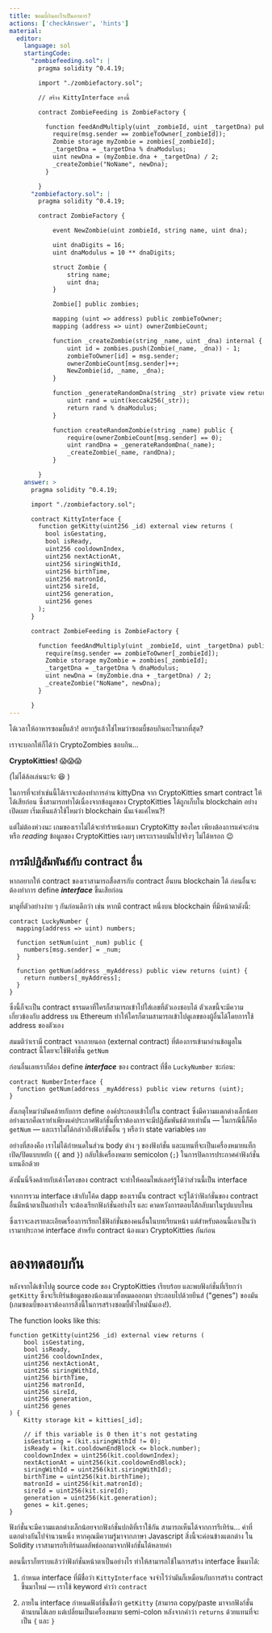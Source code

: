 ```yaml
---
title: ซอมบี้กินอะไรเป็นอาหาร?
actions: ['checkAnswer', 'hints']
material:
  editor:
    language: sol
    startingCode:
      "zombiefeeding.sol": |
        pragma solidity ^0.4.19;

        import "./zombiefactory.sol";

        // สร้าง KittyInterface ตรงนี้

        contract ZombieFeeding is ZombieFactory {

          function feedAndMultiply(uint _zombieId, uint _targetDna) public {
            require(msg.sender == zombieToOwner[_zombieId]);
            Zombie storage myZombie = zombies[_zombieId];
            _targetDna = _targetDna % dnaModulus;
            uint newDna = (myZombie.dna + _targetDna) / 2;
            _createZombie("NoName", newDna);
          }

        }
      "zombiefactory.sol": |
        pragma solidity ^0.4.19;

        contract ZombieFactory {

            event NewZombie(uint zombieId, string name, uint dna);

            uint dnaDigits = 16;
            uint dnaModulus = 10 ** dnaDigits;

            struct Zombie {
                string name;
                uint dna;
            }

            Zombie[] public zombies;

            mapping (uint => address) public zombieToOwner;
            mapping (address => uint) ownerZombieCount;

            function _createZombie(string _name, uint _dna) internal {
                uint id = zombies.push(Zombie(_name, _dna)) - 1;
                zombieToOwner[id] = msg.sender;
                ownerZombieCount[msg.sender]++;
                NewZombie(id, _name, _dna);
            }

            function _generateRandomDna(string _str) private view returns (uint) {
                uint rand = uint(keccak256(_str));
                return rand % dnaModulus;
            }

            function createRandomZombie(string _name) public {
                require(ownerZombieCount[msg.sender] == 0);
                uint randDna = _generateRandomDna(_name);
                _createZombie(_name, randDna);
            }

        }
    answer: >
      pragma solidity ^0.4.19;

      import "./zombiefactory.sol";

      contract KittyInterface {
        function getKitty(uint256 _id) external view returns (
          bool isGestating,
          bool isReady,
          uint256 cooldownIndex,
          uint256 nextActionAt,
          uint256 siringWithId,
          uint256 birthTime,
          uint256 matronId,
          uint256 sireId,
          uint256 generation,
          uint256 genes
        );
      }

      contract ZombieFeeding is ZombieFactory {

        function feedAndMultiply(uint _zombieId, uint _targetDna) public {
          require(msg.sender == zombieToOwner[_zombieId]);
          Zombie storage myZombie = zombies[_zombieId];
          _targetDna = _targetDna % dnaModulus;
          uint newDna = (myZombie.dna + _targetDna) / 2;
          _createZombie("NoName", newDna);
        }

      }
---
```


ได้เวลาให้อาหารซอมบี้แล้ว! อยากรู้แล้วใช่ไหมว่าซอมบี้ชอบกินอะไรมากที่สุด?

เราจะบอกให้ก็ได้ว่า CryptoZombies ชอบกิน...

**CryptoKitties!** 😱😱😱

(ไม่ได้ล้อเล่นนะจ้ะ 😆 )

ในการที่จะทำเช่นนี้ได้เราจะต้องทำการอ่าน kittyDna จาก CryptoKitties smart contract ให้ได้เสียก่อน ซึ่งสามารถทำได้เนื่องจากข้อมูลของ CryptoKitties ได้ถูกเก็บใน blockchain อย่างเปิดเผย เริ่มเห็นแล้วใช้ไหมว่า blockchain นั้นเจ๋งแค่ไหน?!

แต่ไม่ต้องห่วงนะ เกมของเราไม่ได้จะทำร้ายน้องแมว CryptoKitty ของใคร เพียงต้องการแค่จะอ่าน หรือ *reading* ข้อมูลของ CryptoKitties เฉยๆ เพราะเราลบมันไปจริงๆ ไม่ได้หรอก 😉

## การมีปฎิสัมพันธ์กับ contract อื่น

หากอยากให้ contract ของเราสามารถสื่อสารกับ contract อื่นบน blockchain ได้ ก่อนอื่นจะต้องทำการ define **_interface_** ขึ้นเสียก่อน

มาดูที่ตัวอย่างง่าย ๆ กันก่อนดีกว่า เช่น หากมี contract หนึ่งบน blockchain ที่มีหน้าตาดังนี้:

```
contract LuckyNumber {
  mapping(address => uint) numbers;

  function setNum(uint _num) public {
    numbers[msg.sender] = _num;
  }

  function getNum(address _myAddress) public view returns (uint) {
    return numbers[_myAddress];
  }
}
```

ซึ่งนี้ก็จะเป็น contract ธรรมดาที่ใครก็สามารถเข้าไปใส่เลขที่ตัวเองชอบได้ ตัวเลขนี้จะมีความเกี่ยวข้องกับ address บน Ethereum ทำให้ใครก็ตามสามารถเข้าไปดูเลขของผู้อื่นได้โดยการใช้ address ของตัวเอง

สมมติว่าเรามี contract จากภายนอก (external contract) ที่ต้องการเข้ามาอ่านข้อมูลใน contract นี้โดยจะใช้ฟังก์ชั่น `getNum`

ก่อนอื่นเลยเราก็ต้อง define **_interface_** ของ contract ที่ชื่อ `LuckyNumber`  ซะก่อน:

```
contract NumberInterface {
  function getNum(address _myAddress) public view returns (uint);
}
```

สังเกตุไหมว่ามันคล้ายกับการ define องค์ประกอบเข้าไปใน contract ซึ่งมีความแตกต่างเล็กน้อย อย่างแรกคือเราทำเพียงแค่ประกาศฟังก์ชั่นที่เราต้องการจะมีปฎิสัมพันธ์ด้วยเท่านั้น — ในกรณีนี้ก็คือ `getNum` — และเราไม่ได้กล่าวถึงฟังก์ชั่นอื่น ๆ หรือว่า state variables เลย

อย่างที่สองคือ เราไม่ได้กำหนดในส่วน body ต่าง ๆ ของฟังก์ชั่น และแทนที่จะเป็นเครื่องหมายแท็กเปิด/ปิดแบบหยัก (`{` and `}`) กลับใช้เครื่องหมาย semicolon (`;`) ในการปิดการประกาศค่าฟังก์ชั่นแทนอีกด้วย

ดังนั้นนี่จึงคล้ายกับเค้าโครงของ contract  จะทำให้คอมไพล์เลอร์รู้ได้ว่าส่วนนี้เป็น interface

จากการรวม interface เข้ากับโค้ด dapp ของเรานั้น contract จะรู้ได้ว่าฟังก์ชั่นของ contract อื่นมีหน้าตาเป็นอย่างไร จะต้องเรียกฟังก์ชั่นอย่างไร และ คาดหวังการตอบโต้กลับมาในรูปแบบไหน

ซึ่งเราจะลงรายละเอียดเรื่องการเรียกใช้ฟังก์ชั่นของคนอื่นในบทเรียนหน้า แต่สำหรับตอนนี้เอาเป็นว่าเรามาประกาศ interface สำหรับ contract น้องแมว CryptoKitties กันก่อน

# ลองทดสอบกัน

หลังจากได้เข้าไปดู source code ของ CryptoKitties เรียบร้อย และพบฟังก์ชั่นที่เรียกว่า `getKitty` ซึ่งจะรีเทิร์นข้อมูลของน้องแมวทั้งหมดออกมา ประกอบไปด้วยยีนส์ ("genes") ของมัน (เกมซอมบี้ของเราต้องการสิ่งนี้ในการสร้างซอมบี้ตัวใหม่นั้นเอง!).

The function looks like this:

```
function getKitty(uint256 _id) external view returns (
    bool isGestating,
    bool isReady,
    uint256 cooldownIndex,
    uint256 nextActionAt,
    uint256 siringWithId,
    uint256 birthTime,
    uint256 matronId,
    uint256 sireId,
    uint256 generation,
    uint256 genes
) {
    Kitty storage kit = kitties[_id];

    // if this variable is 0 then it's not gestating
    isGestating = (kit.siringWithId != 0);
    isReady = (kit.cooldownEndBlock <= block.number);
    cooldownIndex = uint256(kit.cooldownIndex);
    nextActionAt = uint256(kit.cooldownEndBlock);
    siringWithId = uint256(kit.siringWithId);
    birthTime = uint256(kit.birthTime);
    matronId = uint256(kit.matronId);
    sireId = uint256(kit.sireId);
    generation = uint256(kit.generation);
    genes = kit.genes;
}
```

ฟังก์ชั่นจะมีความแตกต่างเล็กน้อยจากฟังก์ชั่นปกติที่เราใช้กัน สามารถเห็นได้จากการรีเทิร์น... ค่าที่แตกต่างกันไปจำนวนหนึ่ง หากคุณมีความรู้มาจากภาษา Javascript สิ่งนี้จะค่อนข้างแตกต่าง ใน Solidity เราสามารถรีเทิร์นผลลัพธ์ออกมาจากฟังก์ชั่นได้หลายค่า

ตอนนี้เราก็ทราบแล้วว่าฟังก์ชั่นหน้าตาเป็นอย่างไร ทำให้สามารถใช้ในการสร้าง interface ขึ้นมาได้:

1. กำหนด interface ที่มีชื่อว่า `KittyInterface` จงจำไว้ว่ามันก็เหมือนกับการสร้าง contract ขึ้นมาใหม่ — เราใช้ keyword คำว่า `contract`

2. ภายใน interface กำหนดฟังก์ชั่นชื่อว่า `getKitty` (สามารถ copy/paste มาจากฟังก์ชั่นด้านบนได้เลย แต่เปลี่ยนเป็นเครื่องหมาย semi-colon หลังจากคำว่า `returns` ด้วยแทนที่จะเป็น `{` และ `}`
